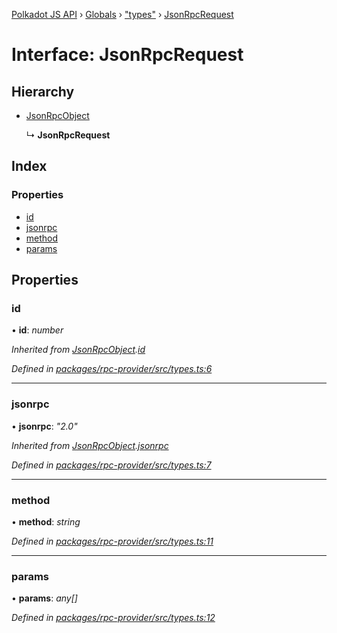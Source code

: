 [Polkadot JS API](../README.md) › [Globals](../globals.md) › ["types"](../modules/_types_.md) › [JsonRpcRequest](_types_.jsonrpcrequest.md)

# Interface: JsonRpcRequest

## Hierarchy

* [JsonRpcObject](_types_.jsonrpcobject.md)

  ↳ **JsonRpcRequest**

## Index

### Properties

* [id](_types_.jsonrpcrequest.md#id)
* [jsonrpc](_types_.jsonrpcrequest.md#jsonrpc)
* [method](_types_.jsonrpcrequest.md#method)
* [params](_types_.jsonrpcrequest.md#params)

## Properties

###  id

• **id**: *number*

*Inherited from [JsonRpcObject](_types_.jsonrpcobject.md).[id](_types_.jsonrpcobject.md#id)*

*Defined in [packages/rpc-provider/src/types.ts:6](https://github.com/polkadot-js/api/blob/9e681c066/packages/rpc-provider/src/types.ts#L6)*

___

###  jsonrpc

• **jsonrpc**: *"2.0"*

*Inherited from [JsonRpcObject](_types_.jsonrpcobject.md).[jsonrpc](_types_.jsonrpcobject.md#jsonrpc)*

*Defined in [packages/rpc-provider/src/types.ts:7](https://github.com/polkadot-js/api/blob/9e681c066/packages/rpc-provider/src/types.ts#L7)*

___

###  method

• **method**: *string*

*Defined in [packages/rpc-provider/src/types.ts:11](https://github.com/polkadot-js/api/blob/9e681c066/packages/rpc-provider/src/types.ts#L11)*

___

###  params

• **params**: *any[]*

*Defined in [packages/rpc-provider/src/types.ts:12](https://github.com/polkadot-js/api/blob/9e681c066/packages/rpc-provider/src/types.ts#L12)*
